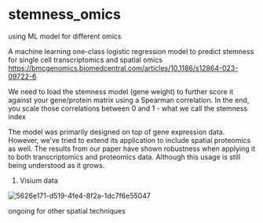 # stemness_omics

using ML model for different omics

A machine learning one-class logistic regression model to predict stemness for single cell transcriptomics and spatial omics
https://bmcgenomics.biomedcentral.com/articles/10.1186/s12864-023-09722-6

We need to load the stemness model (gene weight) to further score it against your gene/protein matrix using a Spearman correlation.
In the end, you scale those correlations between 0 and 1 - what we call the stemness index

The model was primarily designed on top of gene expression data. However, we’ve tried to extend its application to include spatial proteomics as well. 
The results from our paper have shown robustness when applying it to both transcriptomics and proteomics data. Although this usage is still being understood as it grows.

1. Visium data

![5626e171-d519-4fe4-8f2a-1dc7f6e55047](https://github.com/Elena983/stemness_omics/assets/68946912/eb04f52a-f76d-45d7-8d20-ce9aa2186b0e)

ongoing for other spatial techniques
